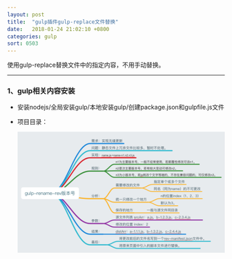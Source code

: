 ```yaml
---
layout: post
title:  "gulp插件gulp-replace文件替换"
date:   2018-01-24 21:02:10 +0800
categories: gulp
sort: 0503
---
```


使用gulp-replace替换文件中的指定内容，不用手动替换。

___

### 1、gulp相关内容安装

- 安装nodejs/全局安装gulp/本地安装gulp/创建package.json和gulpfile.js文件

- 项目目录：

  ![效果图](../../assets/gulp/0201.png)

